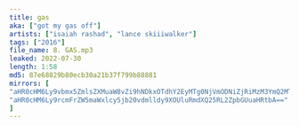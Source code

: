 ```yaml
---
title: gas
aka: ["got my gas off"]
artists: ["isaiah rashad", "lance skiiiwalker"]
tags: ["2016"]
file_name: 8. GAS.mp3
leaked: 2022-07-30
length: 1:58
md5: 87e68829b80ecb30a21b37f799b88881
mirrors: [
"aHR0cHM6Ly9vbmx5ZmlsZXMuaW8vZi9hNDkxOTdhY2EyMTg0NjVmODNiZjRiMzM3YmQ2MTMyMw==",
"aHR0cHM6Ly9rcmFrZW5maWxlcy5jb20vdmlldy9XOUluRmdXQ25RL2ZpbGUuaHRtbA=="
]
---
```

